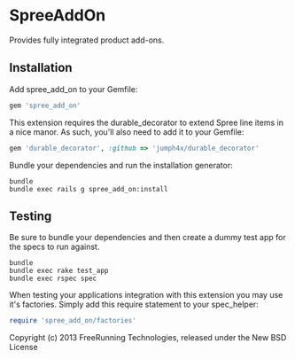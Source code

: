 SpreeAddOn
==========

Provides fully integrated product add-ons.

Installation
------------

Add spree_add_on to your Gemfile:

```ruby
gem 'spree_add_on'
```

This extension requires the durable_decorator to extend Spree line items in a nice manor. As such,
you'll also need to add it to your Gemfile:

```ruby
gem 'durable_decorator', :github => 'jumph4x/durable_decorator'
```


Bundle your dependencies and run the installation generator:

```shell
bundle
bundle exec rails g spree_add_on:install
```

Testing
-------

Be sure to bundle your dependencies and then create a dummy test app for the specs to run against.

```shell
bundle
bundle exec rake test_app
bundle exec rspec spec
```

When testing your applications integration with this extension you may use it's factories.
Simply add this require statement to your spec_helper:

```ruby
require 'spree_add_on/factories'
```

Copyright (c) 2013 FreeRunning Technologies, released under the New BSD License
